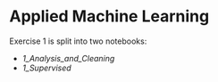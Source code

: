 # Applied Machine Learning

Exercise 1 is split into two notebooks:
* *1_Analysis_and_Cleaning*
* *1_Supervised*